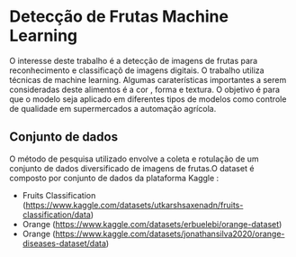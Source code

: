 # Detecção de Frutas Machine Learning 

O interesse deste trabalho é a detecção de imagens de frutas para reconhecimento e classificaçõ  de imagens digitais. O trabalho utiliza técnicas de machine learning. Algumas caraterísticas importantes a serem consideradas deste
alimentos é a cor , forma e textura. O objetivo é para que o modelo seja aplicado em diferentes tipos de modelos como controle de qualidade em supermercados a automação agrícola.  

## Conjunto de dados 
O método de pesquisa utilizado envolve a coleta e rotulação de um conjunto de dados diversificado de imagens de frutas.O dataset é composto por conjunto de dados da plataforma Kaggle : 

- Fruits Classification (https://www.kaggle.com/datasets/utkarshsaxenadn/fruits-classification/data)
- Orange (https://www.kaggle.com/datasets/erbuelebi/orange-dataset)
- Orange (https://www.kaggle.com/datasets/jonathansilva2020/orange-diseases-dataset/data)
